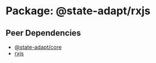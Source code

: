 <script setup>
  import { sections } from './sections';
</script>

# Package: @state-adapt/rxjs

## Peer Dependencies

- [@state-adapt/core](/api/core/src/)
- [rxjs](https://www.npmjs.com/package/rxjs)

<template v-for="(section, index) in sections">
  <h2>{{ section.name }}</h2>
  <ul>
    <li v-for="item in section.items" :key="item.def.symbol">
      <a :href="item.def.link">{{ item.def.symbol }}</a>
    </li>
  </ul>
</template>
